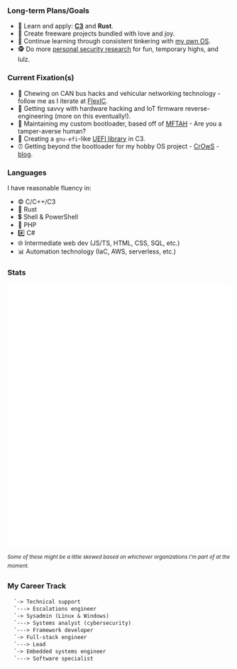 ### Long-term Plans/Goals

- 🌱 Learn and apply: [**C3**](https://github.com/c3lang/c3c) and **Rust**.
- 💓 Create freeware projects bundled with love and joy.
- 🚧 Continue learning through consistent tinkering with [my own OS](https://github.com/NotsoanoNimus/CrOwS).
- 🕵️ Do more [personal security research](https://xmit.xyz/security/) for fun, temporary highs, and lulz.


### Current Fixation(s)
- 🚗 Chewing on CAN bus hacks and vehicular networking technology - follow me as I iterate at [FlexIC](https://github.com/NotsoanoNimus/FlexIC).
- 🔌 Getting savvy with hardware hacking and IoT firmware reverse-engineering (more on this eventually!).
- 🥾 Maintaining my custom bootloader, based off of [MFTAH](https://github.com/NotsoanoNimus/mftah.c3l) - Are you a tamper-averse human?
- 🧮 Creating a `gnu-efi`-like [UEFI library](https://github.com/NotsoanoNimus/uefi.c3l) in C3.
- ⏰ Getting beyond the bootloader for my hobby OS project - [CrOwS](https://github.com/NotsoanoNimus/CrOwS) - [blog](https://crows.dev/).


### Languages
I have reasonable fluency in:
- ©️ C/C++/C3
- :crab: Rust
- 💲 Shell &amp; PowerShell
- 🐘 PHP
- #️⃣ C#
- 🌐 Intermediate web dev (JS/TS, HTML, CSS, SQL, etc.)
- 📊 Automation technology (IaC, AWS, serverless, etc.)


### Stats
![My Stats](https://raw.githubusercontent.com/NotsoanoNimus/github-stats/master/generated/overview.svg#gh-dark-mode-only)
![My Languages](https://raw.githubusercontent.com/NotsoanoNimus/github-stats/master/generated/languages.svg#gh-dark-mode-only)

<sup>_Some of these might be a little skewed based on whichever organizations I'm part of at the moment._</sup>


### My Career Track
```
  `-> Technical support
  `---> Escalations engineer
  `-> Sysadmin (Linux & Windows)
  `---> Systems analyst (cybersecurity)
  `---> Framework developer
  `-> Full-stack engineer
  `---> Lead
  `-> Embedded systems engineer
  `---> Software specialist
```

